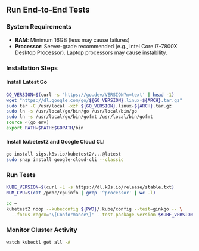 ## Run End-to-End Tests

### System Requirements

- **RAM**: Minimum 16GB (less may cause failures)
- **Processor**: Server-grade recommended (e.g., Intel Core i7-7800X Desktop Processor). Laptop processors may cause instability.

### Installation Steps

#### Install Latest Go

```bash
GO_VERSION=$(curl -s 'https://go.dev/VERSION?m=text' | head -1)
wget "https://dl.google.com/go/${GO_VERSION}.linux-${ARCH}.tar.gz"
sudo tar -C /usr/local -xzf ${GO_VERSION}.linux-${ARCH}.tar.gz
sudo ln -s /usr/local/go/bin/go /usr/local/bin/go
sudo ln -s /usr/local/go/bin/gofmt /usr/local/bin/gofmt
source <(go env)
export PATH=$PATH:$GOPATH/bin
```

#### Install kubetest2 and Google Cloud CLI

```bash
go install sigs.k8s.io/kubetest2/...@latest
sudo snap install google-cloud-cli --classic
```

### Run Tests

```bash
KUBE_VERSION=$(curl -L -s https://dl.k8s.io/release/stable.txt)
NUM_CPU=$(cat /proc/cpuinfo | grep '^processor' | wc -l)

cd ~
kubetest2 noop --kubeconfig ${PWD}/.kube/config --test=ginkgo -- \
  --focus-regex='\[Conformance\]' --test-package-version $KUBE_VERSION --parallel $NUM_CPU
```

### Monitor Cluster Activity

```bash
watch kubectl get all -A
```
